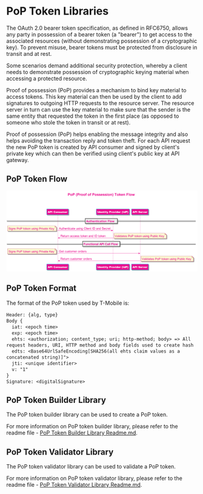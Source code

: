 # PoP Token Libraries

The OAuth 2.0 bearer token specification, as defined in RFC6750, allows any party in possession of a bearer token (a "bearer") to get access to the associated resources (without demonstrating possession of a cryptographic key). To prevent misuse, bearer tokens must be protected from disclosure in transit and at rest.

Some scenarios demand additional security protection, whereby a client needs to demonstrate possession of cryptographic keying material when accessing a protected resource.

Proof of possession (PoP) provides a mechanism to bind key material to access tokens. This key material can then be used by the client to add signatures to outgoing HTTP requests to the resource server. The resource server in turn can use the key material to make sure that the sender is the same entity that requested the token in the first place (as opposed to someone who stole the token in transit or at rest).

Proof of possession (PoP) helps enabling the message integrity and also helps avoiding the transaction reply and token theft.  For each API request the new PoP token is created by API consumer and signed by client's private key which can then be verified using client's public key at API gateway.


## PoP Token Flow

![PoP Token Sequence Diagram](./images/pop_token_sequence_diagram.png)


## PoP Token Format

The format of the PoP token used by T-Mobile is:
```
Header: {alg, type} 
Body { 
  iat: <epoch time> 
  exp: <epoch time> 
  ehts: <authorization; content_type; uri; http-method; body> => All request headers, URI, HTTP method and body fields used to create hash
  edts: <Base64UrlSafeEncoding[SHA256(all ehts claim values as a concatenated string)]">
  jti: <unique identifier> 
  v: "1"
}
Signature: <digitalSignature>
```


## PoP Token Builder Library

The PoP token builder library can be used to create a PoP token.

For more information on PoP token builder library, please refer to the readme file - [PoP Token Builder Library Readme.md](./poptoken-builder/readme.md).


## PoP Token Validator Library

The PoP token validator library can be used to validate a PoP token.

For more information on PoP token validator library, please refer to the readme file - [PoP Token Validator Library Readme.md](./poptoken-builder/readme.md).
